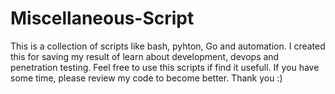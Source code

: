# Miscellaneous-Script

This is a collection of scripts like bash, pyhton, Go and automation. I created this for saving my result of learn about
development, devops and penetration testing. Feel free to use this scripts if find it usefull.
If you have some time, please review my code to become better. Thank you :)
